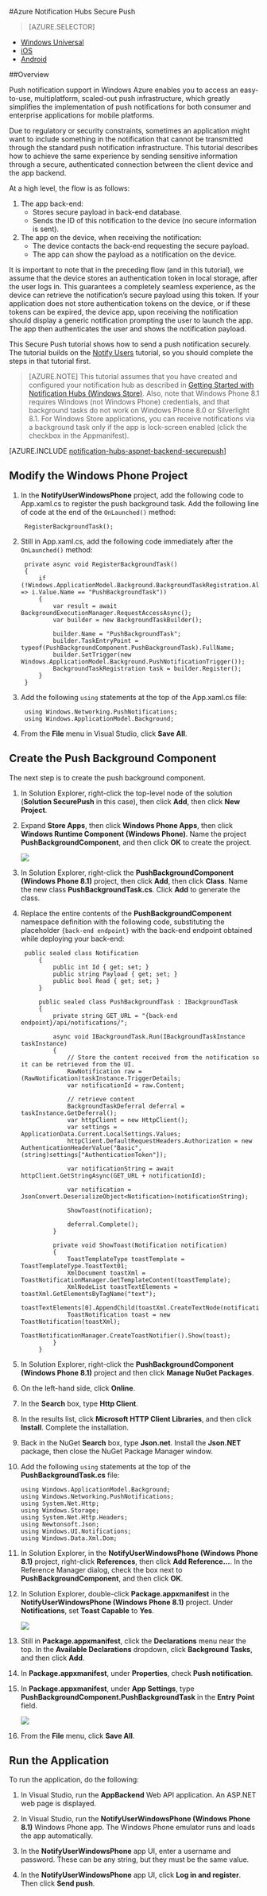 <properties
	pageTitle="Azure Notification Hubs Secure Push"
	description="Learn how to send secure push notifications in Azure. Code samples written in C# using the .NET API."
	documentationCenter="windows"
	authors="wesmc7777"
	manager="dwrede"
	editor=""
	services="notification-hubs"/>

<tags
	ms.service="notification-hubs"
	ms.date="10/05/2015"
	wacn.date=""/>

#Azure Notification Hubs Secure Push

> [AZURE.SELECTOR]
- [Windows Universal](/documentation/articles/notification-hubs-windows-dotnet-secure-push)
- [iOS](/documentation/articles/notification-hubs-aspnet-backend-ios-secure-push)
- [Android](/documentation/articles/notification-hubs-aspnet-backend-android-secure-push)


##Overview

Push notification support in Windows Azure enables you to access an easy-to-use, multiplatform, scaled-out push infrastructure, which greatly simplifies the implementation of push notifications for both consumer and enterprise applications for mobile platforms.

Due to regulatory or security constraints, sometimes an application might want to include something in the notification that cannot be transmitted through the standard push notification infrastructure. This tutorial describes how to achieve the same experience by sending sensitive information through a secure, authenticated connection between the client device and the app backend.

At a high level, the flow is as follows:

1. The app back-end:
	- Stores secure payload in back-end database.
	- Sends the ID of this notification to the device (no secure information is sent).
2. The app on the device, when receiving the notification:
	- The device contacts the back-end requesting the secure payload.
	- The app can show the payload as a notification on the device.

It is important to note that in the preceding flow (and in this tutorial), we assume that the device stores an authentication token in local storage, after the user logs in. This guarantees a completely seamless experience, as the device can retrieve the notification’s secure payload using this token. If your application does not store authentication tokens on the device, or if these tokens can be expired, the device app, upon receiving the notification should display a generic notification prompting the user to launch the app. The app then authenticates the user and shows the notification payload.

This Secure Push tutorial shows how to send a push notification securely. The tutorial builds on the [Notify Users](/documentation/articles/notification-hubs-aspnet-backend-windows-dotnet-notify-users) tutorial, so you should complete the steps in that tutorial first.

> [AZURE.NOTE] This tutorial assumes that you have created and configured your notification hub as described in [Getting Started with Notification Hubs (Windows Store)](/documentation/articles/notification-hubs-windows-store-dotnet-get-started).
Also, note that Windows Phone 8.1 requires Windows (not Windows Phone) credentials, and that background tasks do not work on Windows Phone 8.0 or Silverlight 8.1. For Windows Store applications, you can receive notifications via a background task only if the app is lock-screen enabled (click the checkbox in the Appmanifest).

[AZURE.INCLUDE [notification-hubs-aspnet-backend-securepush](../includes/notification-hubs-aspnet-backend-securepush.md)]

## Modify the Windows Phone Project

1. In the **NotifyUserWindowsPhone** project, add the following code to App.xaml.cs to register the push background task. Add the following line of code at the end of the `OnLaunched()` method:

		RegisterBackgroundTask();

2. Still in App.xaml.cs, add the following code immediately after the `OnLaunched()` method:

		private async void RegisterBackgroundTask()
        {
            if (!Windows.ApplicationModel.Background.BackgroundTaskRegistration.AllTasks.Any(i => i.Value.Name == "PushBackgroundTask"))
            {
                var result = await BackgroundExecutionManager.RequestAccessAsync();
                var builder = new BackgroundTaskBuilder();

                builder.Name = "PushBackgroundTask";
                builder.TaskEntryPoint = typeof(PushBackgroundComponent.PushBackgroundTask).FullName;
                builder.SetTrigger(new Windows.ApplicationModel.Background.PushNotificationTrigger());
                BackgroundTaskRegistration task = builder.Register();
            }
        }

3. Add the following `using` statements at the top of the App.xaml.cs file:

		using Windows.Networking.PushNotifications;
		using Windows.ApplicationModel.Background;

4. From the **File** menu in Visual Studio, click **Save All**.

## Create the Push Background Component

The next step is to create the push background component.

1. In Solution Explorer, right-click the top-level node of the solution (**Solution SecurePush** in this case), then click **Add**, then click **New Project**.

2. Expand **Store Apps**, then click **Windows Phone Apps**, then click **Windows Runtime Component (Windows Phone)**. Name the project **PushBackgroundComponent**, and then click **OK** to create the project.

	![][12]

3. In Solution Explorer, right-click the **PushBackgroundComponent (Windows Phone 8.1)** project, then click **Add**, then click **Class**. Name the new class **PushBackgroundTask.cs**. Click **Add** to generate the class.

4. Replace the entire contents of the **PushBackgroundComponent** namespace definition with the following code, substituting the placeholder `{back-end endpoint}` with the back-end endpoint obtained while deploying your back-end:

		public sealed class Notification
    		{
        		public int Id { get; set; }
        		public string Payload { get; set; }
        		public bool Read { get; set; }
    		}

		    public sealed class PushBackgroundTask : IBackgroundTask
    		{
        		private string GET_URL = "{back-end endpoint}/api/notifications/";

        		async void IBackgroundTask.Run(IBackgroundTaskInstance taskInstance)
		        {
        		    // Store the content received from the notification so it can be retrieved from the UI.
		            RawNotification raw = (RawNotification)taskInstance.TriggerDetails;
            		var notificationId = raw.Content;

            		// retrieve content
		            BackgroundTaskDeferral deferral = taskInstance.GetDeferral();
            		var httpClient = new HttpClient();
		            var settings = ApplicationData.Current.LocalSettings.Values;
		            httpClient.DefaultRequestHeaders.Authorization = new AuthenticationHeaderValue("Basic", (string)settings["AuthenticationToken"]);

		            var notificationString = await httpClient.GetStringAsync(GET_URL + notificationId);

            		var notification = JsonConvert.DeserializeObject<Notification>(notificationString);

		            ShowToast(notification);

		            deferral.Complete();
		        }

		        private void ShowToast(Notification notification)
		        {
		            ToastTemplateType toastTemplate = ToastTemplateType.ToastText01;
		            XmlDocument toastXml = ToastNotificationManager.GetTemplateContent(toastTemplate);
            		XmlNodeList toastTextElements = toastXml.GetElementsByTagName("text");
		            toastTextElements[0].AppendChild(toastXml.CreateTextNode(notification.Payload));
    	        	ToastNotification toast = new ToastNotification(toastXml);
		            ToastNotificationManager.CreateToastNotifier().Show(toast);
    		    }
    		}

5. In Solution Explorer, right-click the **PushBackgroundComponent (Windows Phone 8.1)** project and then click **Manage NuGet Packages**.

6. On the left-hand side, click **Online**.

7. In the **Search** box, type **Http Client**.

8. In the results list, click **Microsoft HTTP Client Libraries**, and then click **Install**. Complete the installation.

9. Back in the NuGet **Search** box, type **Json.net**. Install the **Json.NET** package, then close the NuGet Package Manager window.

10. Add the following `using` statements at the top of the **PushBackgroundTask.cs** file:

		using Windows.ApplicationModel.Background;
		using Windows.Networking.PushNotifications;
		using System.Net.Http;
		using Windows.Storage;
		using System.Net.Http.Headers;
		using Newtonsoft.Json;
		using Windows.UI.Notifications;
		using Windows.Data.Xml.Dom;

11. In Solution Explorer, in the **NotifyUserWindowsPhone (Windows Phone 8.1)** project, right-click **References**, then click **Add Reference...**. In the Reference Manager dialog, check the box next to **PushBackgroundComponent**, and then click **OK**.

12. In Solution Explorer, double-click **Package.appxmanifest** in the **NotifyUserWindowsPhone (Windows Phone 8.1)** project. Under **Notifications**, set **Toast Capable** to **Yes**.

	![][3]

13. Still in **Package.appxmanifest**, click the **Declarations** menu near the top. In the **Available Declarations** dropdown, click **Background Tasks**, and then click **Add**.

14. In **Package.appxmanifest**, under **Properties**, check **Push notification**.

15. In **Package.appxmanifest**, under **App Settings**, type **PushBackgroundComponent.PushBackgroundTask** in the **Entry Point** field.

	![][13]

16. From the **File** menu, click **Save All**.

## Run the Application

To run the application, do the following:

1. In Visual Studio, run the **AppBackend** Web API application. An ASP.NET web page is displayed.

2. In Visual Studio, run the **NotifyUserWindowsPhone (Windows Phone 8.1)** Windows Phone app. The Windows Phone emulator runs and loads the app automatically.

3. In the **NotifyUserWindowsPhone** app UI, enter a username and password. These can be any string, but they must be the same value.

4. In the **NotifyUserWindowsPhone** app UI, click **Log in and register**. Then click **Send push**.

[3]: ./media/notification-hubs-aspnet-backend-windows-dotnet-secure-push/notification-hubs-secure-push3.png
[12]: ./media/notification-hubs-aspnet-backend-windows-dotnet-secure-push/notification-hubs-secure-push12.png
[13]: ./media/notification-hubs-aspnet-backend-windows-dotnet-secure-push/notification-hubs-secure-push13.png
